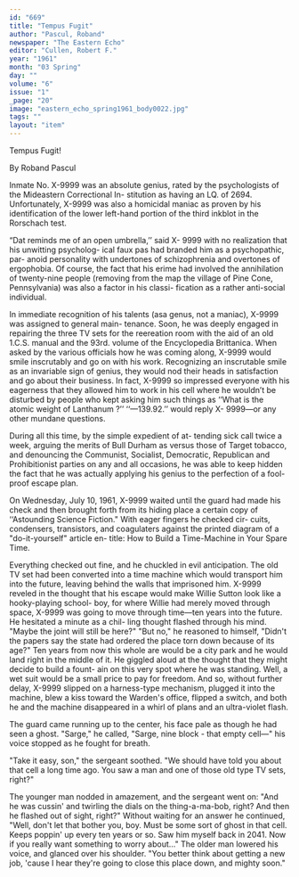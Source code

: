 ```yaml
---
id: "669"
title: "Tempus Fugit"
author: "Pascul, Roband"
newspaper: "The Eastern Echo"
editor: "Cullen, Robert F."
year: "1961"
month: "03 Spring"
day: ""
volume: "6"
issue: "1"
_page: "20"
image: "eastern_echo_spring1961_body0022.jpg"
tags: ""
layout: "item"
---
```

Tempus Fugit!

By Roband Pascul

Inmate No. X-9999 was an absolute genius, rated by
the psychologists of the Mideastern Correctional In-
stitution as having an LQ. of 2694. Unfortunately,
X-9999 was also a homicidal maniac as proven by his
identification of the lower left-hand portion of the
third inkblot in the Rorschach test.

“Dat reminds me of an open umbrella,’’ said X-
9999 with no realization that his unwitting psycholog-
ical faux pas had branded him as a psychopathic, par-
anoid personality with undertones of schizophrenia
and overtones of ergophobia. Of course, the fact that
his erime had involved the annihilation of twenty-nine
people (removing from the map the village of Pine
Cone, Pennsylvania) was also a factor in his classi-
fication as a rather anti-social individual.

In immediate recognition of his talents (asa genus,
not a maniac), X-9999 was assigned to general main-
tenance. Soon, he was deeply engaged in repairing the
three TV sets for the reereation room with the aid
of an old 1.C.S. manual and the 93rd. volume of the
Encyclopedia Brittanica. When asked by the various
officials how he was coming along, X-9999 would smile
inscrutably and go on with his work. Recognizing an
inscrutable smile as an invariable sign of genius, they
would nod their heads in satisfaction and go about
their business. In fact, X-9999 so impressed everyone
with his eagerness that they allowed him to work in his
cell where he wouldn’t be disturbed by people who
kept asking him such things as ‘‘What is the atomic
weight of Lanthanum ?’’ ‘‘—139.92.’’ would reply X-
9999—or any other mundane questions.

During all this time, by the simple expedient of at-
tending sick call twice a week, arguing the merits of
Bull Durham as versus those of Target tobacco, and
denouncing the Communist, Socialist, Democratic,
Republican and Prohibitionist parties on any and all
occasions, he was able to keep hidden the fact that he
was actually applying his genius to the perfection of
a fool-proof escape plan.

On Wednesday, July 10, 1961, X-9999 waited until
the guard had made his check and then brought forth
from its hiding place a certain copy of ‘‘Astounding
Science Fiction." With eager fingers he checked cir-
cuits, condensers, transistors, and coagulaters against
the printed diagram of a "do-it-yourself" article en-
title: How to Build a Time-Machine in Your Spare
Time.

Everything checked out fine, and he chuckled in evil
anticipation. The old TV set had been converted into 
a time machine which would transport him into the
future, leaving behind the walls that imprisoned him.
X-9999 reveled in the thought that his escape would
make Willie Sutton look like a hooky-playing school-
boy, for where Willie had merely moved through
space, X-9999 was going to move through time—ten
years into the future. He hesitated a minute as a chil-
ling thought flashed through his mind. "Maybe the
joint will still be here?" "But no," he reasoned to
himself, "Didn't the papers say the state had ordered
the place torn down because of its age?" Ten years
from now this whole are would be a city park and he
would land right in the middle of it. He giggled aloud
at the thought that they might decide to build a fount-
ain on this very spot where he was standing. Well, a
wet suit would be a small price to pay for freedom. 
And so, without further delay, X-9999 slipped on a 
harness-type mechanism, plugged it into the machine,
blew a kiss toward the Warden's office, flipped a 
switch, and both he and the machine disappeared in a 
whirl of plans and an ultra-violet flash.

The guard came running up to the center, his face
pale as though he had seen a ghost. "Sarge," he 
called, "Sarge, nine block - that empty cell—" his 
voice stopped as he fought for breath.

"Take it easy, son," the sergeant soothed. "We
should have told you about that cell a long time ago.
You saw a man and one of those old type TV sets,
right?"

The younger man nodded in amazement, and the 
sergeant went on: "And he was cussin' and twirling
the dials on the thing-a-ma-bob, right? And then he
flashed out of sight, right?" Without waiting for an
answer he continued, "Well, don't let that bother you,
boy. Must be some sort of ghost in that cell. Keeps
poppin' up every ten years or so. Saw him myself
back in 2041. Now if you really want something to
worry about..." The older man lowered his voice,
and glanced over his shoulder. "You better think
about getting a new job, 'cause I hear they're going 
to close this place down, and mighty soon."
